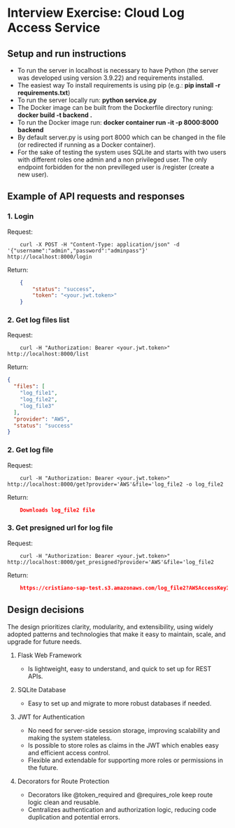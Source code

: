 # Interview Exercise: Cloud Log Access Service
## Setup and run instructions
- To run the server in localhost is necessary to have Python (the server was developed using version 3.9.22) and requirements installed.
- The easiest way To install requirements is using pip (e.g.: **pip install -r requirements.txt**)
- To run the server locally run: **python service.py**
- The Docker image can be built from the Dockerfile directory runing: **docker build -t backend .**
- To run the Docker image run: **docker container run -it -p 8000:8000 backend**
- By default server.py is using port 8000 which can be changed in the file (or redirected if running as a Docker container).
- For the sake of testing the system uses SQLite and starts with two users with different roles one admin and a non privileged user. The only endpoint forbidden for the non previlleged user is /register (create a new user).

## Example of API requests and responses
### 1. Login

Request:
```
    curl -X POST -H "Content-Type: application/json" -d '{"username":"admin","password":"adminpass"}' http://localhost:8000/login
```
Return:
```json
    {
        "status": "success",
        "token": "<your.jwt.token>"
    }
```

### 2. Get log files list

Request:
```
    curl -H "Authorization: Bearer <your.jwt.token>" http://localhost:8000/list

```
Return:
```json
{
  "files": [
    "log_file1",
    "log_file2",
    "log_file3"
  ],
  "provider": "AWS",
  "status": "success"
}
```

### 2. Get log file

Request:
```
    curl -H "Authorization: Bearer <your.jwt.token>" http://localhost:8000/get?provider='AWS'&file='log_file2 -o log_file2
```
Return:
```json
    Downloads log_file2 file
```

### 3. Get presigned url for log file

Request:
```
    curl -H "Authorization: Bearer <your.jwt.token>" http://localhost:8000/get_presigned?provider='AWS'&file='log_file2
```
Return:
```json
    https://cristiano-sap-test.s3.amazonaws.com/log_file2?AWSAccessKeyId=AABBCCDDEE&Signature=BweVpdd4OJ%2F4Pi7Oo%3D&Expires=1750824649
```

## Design decisions
The design prioritizes clarity, modularity, and extensibility, using widely adopted patterns and technologies that make it easy to maintain, scale, and upgrade for future needs.

1. Flask Web Framework
    - Is lightweight, easy to understand, and quick to set up for REST APIs.

2. SQLite Database
    - Easy to set up and migrate to more robust databases if needed.

3. JWT for Authentication
    - No need for server-side session storage, improving scalability and making the system stateless.
    - Is possible to store roles as claims in the JWT which enables easy and efficient access control.
    - Flexible and extendable for supporting more roles or permissions in the future.

5. Decorators for Route Protection
    - Decorators like @token_required and @requires_role keep route logic clean and reusable.
    - Centralizes authentication and authorization logic, reducing code duplication and potential errors.
